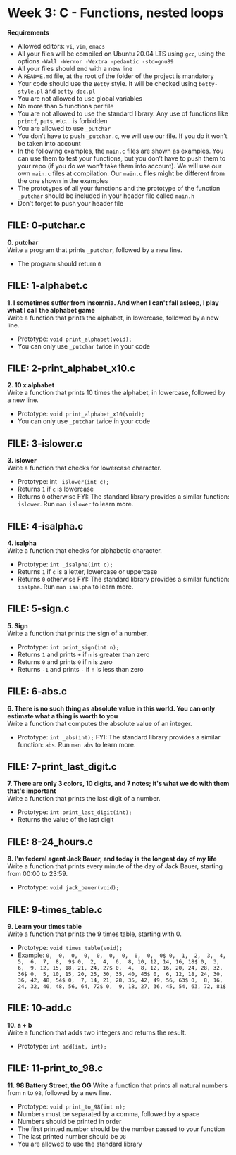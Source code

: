 # Week 3: C - Functions, nested loops
**Requirements**
- Allowed editors: `vi`, `vim`, `emacs`
- All your files will be compiled on Ubuntu 20.04 LTS using `gcc`, using the options `-Wall -Werror -Wextra -pedantic -std=gnu89`
- All your files should end with a new line
- A `README.md` file, at the root of the folder of the project is mandatory
- Your code should use the `Betty` style. It will be checked using `betty-style.pl` and `betty-doc.pl`
- You are not allowed to use global variables
- No more than 5 functions per file
- You are not allowed to use the standard library. Any use of functions like `printf`, `puts`, etc… is forbidden
- You are allowed to use `_putchar`
- You don’t have to push `_putchar.c`, we will use our file. If you do it won’t be taken into account
- In the following examples, the `main.c` files are shown as examples. You can use them to test your functions, but you don’t have to push them to your repo (if you do we won’t take them into account). We will use our own `main.c` files at compilation. Our `main.c` files might be different from the one shown in the examples
- The prototypes of all your functions and the prototype of the function `_putchar` should be included in your header file called `main.h`
- Don’t forget to push your header file

## FILE: 0-putchar.c
**0. putchar**\
Write a program that prints `_putchar`, followed by a new line.
- The program should return `0`

## FILE: 1-alphabet.c
**1. I sometimes suffer from insomnia. And when I can't fall asleep, I play what I call the alphabet game**\
Write a function that prints the alphabet, in lowercase, followed by a new line.
- Prototype: `void print_alphabet(void);`
- You can only use `_putchar` twice in your code

## FILE: 2-print_alphabet_x10.c
**2. 10 x alphabet**\
Write a function that prints 10 times the alphabet, in lowercase, followed by a new line.
- Prototype: `void print_alphabet_x10(void);`
- You can only use `_putchar` twice in your code

## FILE: 3-islower.c
**3. islower**\
Write a function that checks for lowercase character.
- Prototype: int `_islower(int c);`
- Returns `1` if `c` is lowercase
- Returns `0` otherwise
FYI: The standard library provides a similar function: `islower`. Run `man islower` to learn more.

## FILE: 4-isalpha.c
**4. isalpha**\
Write a function that checks for alphabetic character.
- Prototype: `int _isalpha(int c);`
- Returns `1` if `c` is a letter, lowercase or uppercase
- Returns `0` otherwise
FYI: The standard library provides a similar function: `isalpha`. Run `man isalpha` to learn more.

## FILE: 5-sign.c
**5. Sign**\
Write a function that prints the sign of a number.
- Prototype: `int print_sign(int n);`
- Returns `1` and prints `+` if `n` is greater than zero
- Returns `0` and prints `0` if `n` is zero
- Returns `-1` and prints `-` if `n` is less than zero

## FILE: 6-abs.c
**6. There is no such thing as absolute value in this world. You can only estimate what a thing is worth to you**\
Write a function that computes the absolute value of an integer.
- Prototype: `int _abs(int);`
FYI: The standard library provides a similar function: `abs`. Run `man abs` to learn more.

## FILE: 7-print_last_digit.c
**7. There are only 3 colors, 10 digits, and 7 notes; it's what we do with them that's important**\
Write a function that prints the last digit of a number.
- Prototype: `int print_last_digit(int);`
- Returns the value of the last digit

## FILE: 8-24_hours.c
**8. I'm federal agent Jack Bauer, and today is the longest day of my life**\
Write a function that prints every minute of the day of Jack Bauer, starting from 00:00 to 23:59.
- Prototype: `void jack_bauer(void);`

## FILE: 9-times_table.c
**9. Learn your times table**\
Write a function that prints the 9 times table, starting with 0.
- Prototype: `void times_table(void);`
- Example:
`0,  0,  0,  0,  0,  0,  0,  0,  0,  0$
0,  1,  2,  3,  4,  5,  6,  7,  8,  9$
0,  2,  4,  6,  8, 10, 12, 14, 16, 18$
0,  3,  6,  9, 12, 15, 18, 21, 24, 27$
0,  4,  8, 12, 16, 20, 24, 28, 32, 36$
0,  5, 10, 15, 20, 25, 30, 35, 40, 45$
0,  6, 12, 18, 24, 30, 36, 42, 48, 54$
0,  7, 14, 21, 28, 35, 42, 49, 56, 63$
0,  8, 16, 24, 32, 40, 48, 56, 64, 72$
0,  9, 18, 27, 36, 45, 54, 63, 72, 81$`

## FILE: 10-add.c
**10. a + b**\
Write a function that adds two integers and returns the result.
- Prototype: `int add(int, int);`

## FILE: 11-print_to_98.c
**11. 98 Battery Street, the OG**
Write a function that prints all natural numbers from `n` to `98`, followed by a new line.
- Prototype: `void print_to_98(int n);`
- Numbers must be separated by a comma, followed by a space
- Numbers should be printed in order
- The first printed number should be the number passed to your function
- The last printed number should be `98`
- You are allowed to use the standard library

